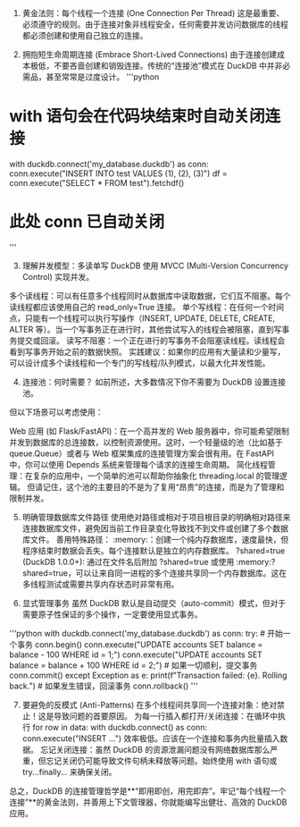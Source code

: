 1. 黄金法则：每个线程一个连接 (One Connection Per Thread)
这是最重要、必须遵守的规则。由于连接对象非线程安全，任何需要并发访问数据库的线程都必须创建和使用自己独立的连接。

2. 拥抱短生命周期连接 (Embrace Short-Lived Connections)
由于连接创建成本极低，不要吝啬创建和销毁连接。传统的“连接池”模式在 DuckDB 中并非必需品，甚至常常是过度设计。
'''python
# with 语句会在代码块结束时自动关闭连接
with duckdb.connect('my_database.duckdb') as conn:
    conn.execute("INSERT INTO test VALUES (1), (2), (3)")
    df = conn.execute("SELECT * FROM test").fetchdf()
# 此处 conn 已自动关闭
'''

3. 理解并发模型：多读单写
DuckDB 使用 MVCC (Multi-Version Concurrency Control) 实现并发。

多个读线程：可以有任意多个线程同时从数据库中读取数据，它们互不阻塞。每个读线程都应该使用自己的 read_only=True 连接。
单个写线程：在任何一个时间点，只能有一个线程可以执行写操作（INSERT, UPDATE, DELETE, CREATE, ALTER 等）。当一个写事务正在进行时，其他尝试写入的线程会被阻塞，直到写事务提交或回滚。
读写不阻塞：一个正在进行的写事务不会阻塞读线程。读线程会看到写事务开始之前的数据快照。
实践建议：如果你的应用有大量读和少量写，可以设计成多个读线程和一个专门的写线程/队列模式，以最大化并发性能。

4. 连接池：何时需要？
如前所述，大多数情况下你不需要为 DuckDB 设置连接池。

但以下场景可以考虑使用：

Web 应用 (如 Flask/FastAPI)：在一个高并发的 Web 服务器中，你可能希望限制并发到数据库的总连接数，以控制资源使用。这时，一个轻量级的池（比如基于 queue.Queue）或者与 Web 框架集成的连接管理方案会很有用。在 FastAPI 中，你可以使用 Depends 系统来管理每个请求的连接生命周期。
简化线程管理：在复杂的应用中，一个简单的池可以帮助你抽象化 threading.local 的管理逻辑。
但请记住，这个池的主要目的不是为了复用“昂贵”的连接，而是为了管理和限制并发。

5. 明确管理数据库文件路径
使用绝对路径或相对于项目根目录的明确相对路径来连接数据库文件，避免因当前工作目录变化导致找不到文件或创建了多个数据库文件。
善用特殊路径：
:memory:：创建一个纯内存数据库，速度最快，但程序结束时数据会丢失。每个连接默认是独立的内存数据库。
?shared=true (DuckDB 1.0.0+): 通过在文件名后附加 ?shared=true 或使用 :memory:?shared=true，可以让来自同一进程的多个连接共享同一个内存数据库。这在多线程测试或需要共享内存状态时非常有用。

6. 显式管理事务
虽然 DuckDB 默认是自动提交（auto-commit）模式，但对于需要原子性保证的多个操作，一定要使用显式事务。

'''python
with duckdb.connect('my_database.duckdb') as conn:
    try:
        # 开始一个事务
        conn.begin()
        conn.execute("UPDATE accounts SET balance = balance - 100 WHERE id = 1;")
        conn.execute("UPDATE accounts SET balance = balance + 100 WHERE id = 2;")
        # 如果一切顺利，提交事务
        conn.commit()
    except Exception as e:
        print(f"Transaction failed: {e}. Rolling back.")
        # 如果发生错误，回滚事务
        conn.rollback()
'''

7. 要避免的反模式 (Anti-Patterns)
在多个线程间共享同一个连接对象：绝对禁止！这是导致问题的首要原因。
为每一行插入都打开/关闭连接：在循环中执行 for row in data: with duckdb.connect() as conn: conn.execute("INSERT ...") 效率极低。应该在一个连接和事务内批量插入数据。
忘记关闭连接：虽然 DuckDB 的资源泄漏问题没有网络数据库那么严重，但忘记关闭仍可能导致文件句柄未释放等问题。始终使用 with 语句或 try...finally... 来确保关闭。

总之，DuckDB 的连接管理哲学是**“即用即创，用完即弃”。牢记“每个线程一个连接”**的黄金法则，并善用上下文管理器，你就能编写出健壮、高效的 DuckDB 应用。